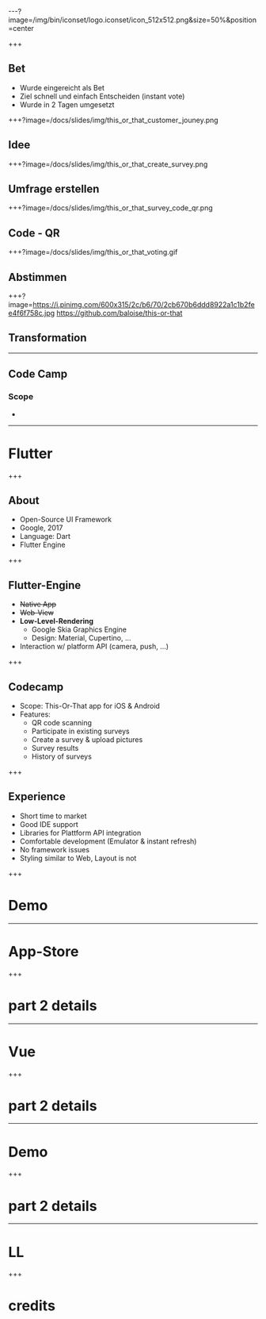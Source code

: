 ---?image=/img/bin/iconset/logo.iconset/icon_512x512.png&size=50%&position=center

+++

## Bet

- Wurde eingereicht als Bet
- Ziel schnell und einfach Entscheiden (instant vote)
- Wurde in 2 Tagen umgesetzt

+++?image=/docs/slides/img/this_or_that_customer_jouney.png

## Idee



+++?image=/docs/slides/img/this_or_that_create_survey.png

## Umfrage erstellen



+++?image=/docs/slides/img/this_or_that_survey_code_qr.png

## Code - QR



+++?image=/docs/slides/img/this_or_that_voting.gif

## Abstimmen



+++?image=https://i.pinimg.com/600x315/2c/b6/70/2cb670b6ddd8922a1c1b2fee4f6f758c.jpg
   https://github.com/baloise/this-or-that

## Transformation



---

## Code Camp

### Scope
- 

---

# Flutter

+++

## About
- Open-Source UI Framework 
- Google, 2017
- Language: Dart
- Flutter Engine

+++

## Flutter-Engine
- ~~Native App~~
- ~~Web-View~~
- **Low-Level-Rendering**
    - Google Skia Graphics Engine
    - Design: Material, Cupertino, ...
- Interaction w/ platform API (camera, push, ...) 

+++

## Codecamp
- Scope: This-Or-That app for iOS & Android
- Features:
    - QR code scanning
    - Participate in existing surveys
    - Create a survey & upload pictures 
    - Survey results
    - History of surveys

+++

## Experience

- Short time to market
- Good IDE support
- Libraries for Plattform API integration
- Comfortable development (Emulator & instant refresh)
- No framework issues
- Styling similar to Web, Layout is not

+++

# Demo

---

# App-Store

+++

# part 2 details

---

# Vue

+++

# part 2 details

---

# Demo

+++

# part 2 details

---

# LL

+++

# credits
